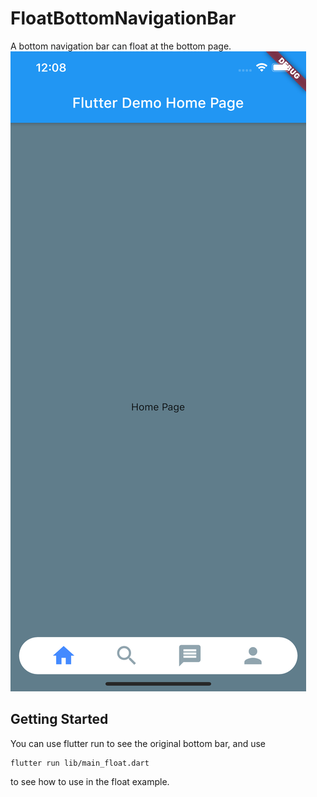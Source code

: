 # FloatBottomNavigationBar

A bottom navigation bar can float at the bottom page.
![](images/Simulator%20Screen%20Shot%20-%20iPhone%2011%20Pro%20Max%20-%202020-04-15%20at%2000.08.08.png)

## Getting Started

You can use flutter run to see the original bottom bar, and use
```
flutter run lib/main_float.dart
```
to see how to use in the float example.
